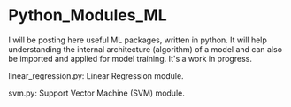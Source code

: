# Python_Modules_ML

I will be posting here useful ML packages, written in python. It will help understanding the internal architecture (algorithm) of a model and can also be imported and applied for model training. It's a work in progress.

linear_regression.py: Linear Regression module.

svm.py: Support Vector Machine (SVM) module.
